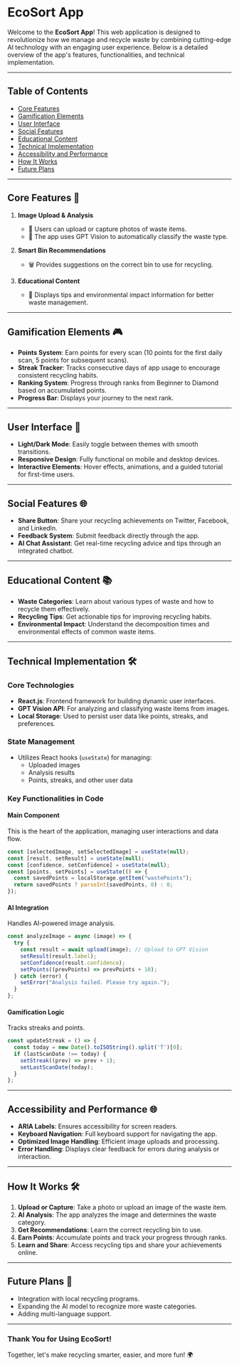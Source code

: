 # EcoSort App

Welcome to the **EcoSort App**! This web application is designed to revolutionize how we manage and recycle waste by combining cutting-edge AI technology with an engaging user experience. Below is a detailed overview of the app's features, functionalities, and technical implementation.

---


## Table of Contents
- [Core Features](#core-features)
- [Gamification Elements](#gamification-elements)
- [User Interface](#user-interface)
- [Social Features](#social-features)
- [Educational Content](#educational-content)
- [Technical Implementation](#technical-implementation)
- [Accessibility and Performance](#accessibility-and-performance)
- [How It Works](#how-it-works)
- [Future Plans](#future-plans)

---

## Core Features 🌟

1. **Image Upload & Analysis**
   - 📸 Users can upload or capture photos of waste items.
   - 🤖 The app uses GPT Vision to automatically classify the waste type.

2. **Smart Bin Recommendations**
   - 🗑️ Provides suggestions on the correct bin to use for recycling.

3. **Educational Content**
   - 📘 Displays tips and environmental impact information for better waste management.

---

## Gamification Elements 🎮

- **Points System**: Earn points for every scan (10 points for the first daily scan, 5 points for subsequent scans).
- **Streak Tracker**: Tracks consecutive days of app usage to encourage consistent recycling habits.
- **Ranking System**: Progress through ranks from Beginner to Diamond based on accumulated points.
- **Progress Bar**: Displays your journey to the next rank.

---

## User Interface 🎨

- **Light/Dark Mode**: Easily toggle between themes with smooth transitions.
- **Responsive Design**: Fully functional on mobile and desktop devices.
- **Interactive Elements**: Hover effects, animations, and a guided tutorial for first-time users.

---

## Social Features 🌐

- **Share Button**: Share your recycling achievements on Twitter, Facebook, and LinkedIn.
- **Feedback System**: Submit feedback directly through the app.
- **AI Chat Assistant**: Get real-time recycling advice and tips through an integrated chatbot.

---

## Educational Content 📚

- **Waste Categories**: Learn about various types of waste and how to recycle them effectively.
- **Recycling Tips**: Get actionable tips for improving recycling habits.
- **Environmental Impact**: Understand the decomposition times and environmental effects of common waste items.

---

## Technical Implementation 🛠️

### Core Technologies
- **React.js**: Frontend framework for building dynamic user interfaces.
- **GPT Vision API**: For analyzing and classifying waste items from images.
- **Local Storage**: Used to persist user data like points, streaks, and preferences.

### State Management
- Utilizes React hooks (`useState`) for managing:
  - Uploaded images
  - Analysis results
  - Points, streaks, and other user data

### Key Functionalities in Code

#### Main Component
This is the heart of the application, managing user interactions and data flow.
```javascript
const [selectedImage, setSelectedImage] = useState(null);
const [result, setResult] = useState(null);
const [confidence, setConfidence] = useState(null);
const [points, setPoints] = useState(() => {
  const savedPoints = localStorage.getItem("wastePoints");
  return savedPoints ? parseInt(savedPoints, 0) : 0;
});
```

#### AI Integration
Handles AI-powered image analysis.
```javascript
const analyzeImage = async (image) => {
  try {
    const result = await upload(image); // Upload to GPT Vision
    setResult(result.label);
    setConfidence(result.confidence);
    setPoints((prevPoints) => prevPoints + 10);
  } catch (error) {
    setError("Analysis failed. Please try again.");
  }
};
```

#### Gamification Logic
Tracks streaks and points.
```javascript
const updateStreak = () => {
  const today = new Date().toISOString().split('T')[0];
  if (lastScanDate !== today) {
    setStreak((prev) => prev + 1);
    setLastScanDate(today);
  }
};
```

---

## Accessibility and Performance 🌐

- **ARIA Labels**: Ensures accessibility for screen readers.
- **Keyboard Navigation**: Full keyboard support for navigating the app.
- **Optimized Image Handling**: Efficient image uploads and processing.
- **Error Handling**: Displays clear feedback for errors during analysis or interaction.

---

## How It Works 🛠️

1. **Upload or Capture**: Take a photo or upload an image of the waste item.
2. **AI Analysis**: The app analyzes the image and determines the waste category.
3. **Get Recommendations**: Learn the correct recycling bin to use.
4. **Earn Points**: Accumulate points and track your progress through ranks.
5. **Learn and Share**: Access recycling tips and share your achievements online.

---

## Future Plans 🚀

- Integration with local recycling programs.
- Expanding the AI model to recognize more waste categories.
- Adding multi-language support.


---



### Thank You for Using EcoSort!
Together, let's make recycling smarter, easier, and more fun! 🌍
